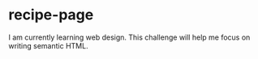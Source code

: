 # recipe-page
I am currently learning web design.
This challenge will help me focus on writing semantic HTML.
